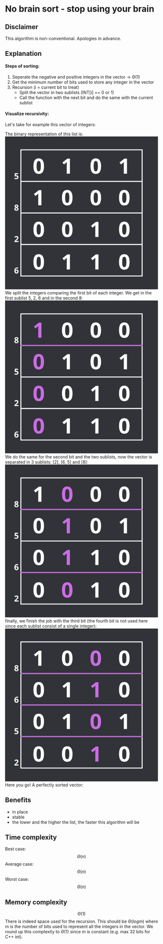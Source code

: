 # No brain sort - stop using your brain
## Disclaimer
This algorithm is non-conventional. Apologies in advance.
## Explanation
#### Steps of sorting:
1. Seperate the negative and positive integers in the vector -> $\Theta(1)$
2. Get the minimum number of bits used to store any integer in the vector
3. Recursion (i = current bit to treat)
    - Split the vector in two sublists (INT[i] == 0 or 1)
    - Call the function with the next bit and do the same with the current sublist
#### Visualize recursivity:
Let's take for example this vector of integers:

The binary representation of this list is:
![step0](https://github.com/JakeTheRealOne/no-brain-sort/blob/master/assets/step0.png)
We split the integers comparing the first bit of each integer. We get in the first sublist 5, 2, 6 and in the second 8:
![step1](https://github.com/JakeTheRealOne/no-brain-sort/blob/master/assets/step1.png)
We do the same for the second bit and the two sublists, now the vector is separated in 3 sublists: [2], [6, 5] and [8]:
![step2](https://github.com/JakeTheRealOne/no-brain-sort/blob/master/assets/step2.png)
finally, we finish the job with the third bit (the fourth bit is not used here since each sublist consist of a single integer):
![step3](https://github.com/JakeTheRealOne/no-brain-sort/blob/master/assets/step3.png)
Here you go! A perfectly sorted vector:
## Benefits
- in place
- stable
- the lower and the higher the list, the faster this algorithm will be
## Time complexity
Best case: $$\Theta(n)$$
Average case: $$\Theta(n)$$
Worst case: $$\Theta(n)$$
## Memory complexity
$$\Theta(1)$$
There is indeed space used for the recursion. This should be $\Theta(logm)$ where m is the number of bits used to represent all the integers in the vector. We round up this complexity to $\Theta(1)$ since m is constant (e.g. max 32 bits for C++ int).